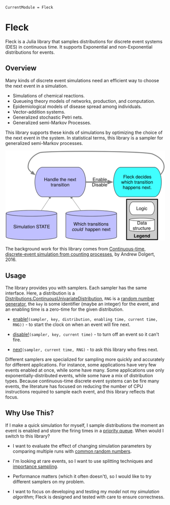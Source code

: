 ```@meta
CurrentModule = Fleck
```

# Fleck

Fleck is a Julia library that samples distributions for discrete event systems (DES) in continuous time. It supports Exponential and non-Exponential distributions for events.

## Overview

Many kinds of discrete event simulations need an efficient way to choose the next event in a simulation.

 * Simulations of chemical reactions.
 * Queueing theory models of networks, production, and computation.
 * Epidemiological models of disease spread among individuals.
 * Vector-addition systems.
 * Generalized stochastic Petri nets.
 * Generalized semi-Markov Processes.

This library supports these kinds of simulations by optimizing the choice of the next event in the system. In statistical terms, this library is a sampler for generalized semi-Markov processes.

![Fleck chooses the next transition but the simulation tracks state and changes to state.](assets/FleckTopLevel.svg)

The background work for this library comes from [Continuous-time, discrete-event simulation from counting processes](https://arxiv.org/abs/1610.03939), by Andrew Dolgert, 2016.

## Usage

The library provides you with samplers. Each sampler has the same interface. Here, a distribution is a [Distributions.ContinuousUnivariateDistribution](https://juliastats.org/Distributions.jl/stable/univariate/#Continuous-Distributions), `RNG` is a [random number generator](https://docs.julialang.org/en/v1/stdlib/Random/#Generators-(creation-and-seeding)), the `key` is some identifier (maybe an integer) for the event, and an enabling time is a zero-time for the given distribution.

 * [enable!](@ref)`(sampler, key, distribution, enabling time, current time, RNG))` - to start the clock on when an event will fire next.

 * [disable!](@ref)`(sampler, key, current time)` - to turn off an event so it can't fire.

 * [next](@ref)`(sampler, current time, RNG)` - to ask this library who fires next.

Different samplers are specialized for sampling more quickly and accurately for different applications. For instance, some applications have very few events enabled at once, while some have many. Some applications use only exponentially-distributed events, while some have a mix of distribution types. Because continuous-time discrete event systems can be fire many events, the literature has focused on reducing the number of CPU instructions required to sample each event, and this library reflects that focus.

## Why Use This?

If I make a quick simulation for myself, I sample distributions the moment an event is enabled and store the firing times in a [priority queue](https://juliacollections.github.io/DataStructures.jl/v0.12/priority-queue.html). When would I switch to this library?

 * I want to evaluate the effect of changing simulation parameters by comparing multiple runs with [common random numbers](https://en.wikipedia.org/wiki/Variance_reduction#Common_Random_Numbers_(CRN)).

 * I'm looking at rare events, so I want to use splitting techniques and [importance sampling](https://en.wikipedia.org/wiki/Importance_sampling).

 * Performance matters (which it often doesn't), so I would like to try different samplers on my problem.

 * I want to focus on developing and testing my *model* not my *simulation algorithm*; Fleck is designed and tested with care to ensure correctness.
 